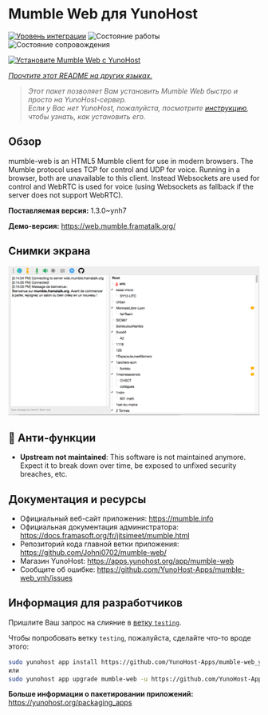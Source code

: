 <!--
Важно: этот README был автоматически сгенерирован <https://github.com/YunoHost/apps/tree/master/tools/readme_generator>
Он НЕ ДОЛЖЕН редактироваться вручную.
-->

# Mumble Web для YunoHost

[![Уровень интеграции](https://dash.yunohost.org/integration/mumble-web.svg)](https://ci-apps.yunohost.org/ci/apps/mumble-web/) ![Состояние работы](https://ci-apps.yunohost.org/ci/badges/mumble-web.status.svg) ![Состояние сопровождения](https://ci-apps.yunohost.org/ci/badges/mumble-web.maintain.svg)

[![Установите Mumble Web с YunoHost](https://install-app.yunohost.org/install-with-yunohost.svg)](https://install-app.yunohost.org/?app=mumble-web)

*[Прочтите этот README на других языках.](./ALL_README.md)*

> *Этот пакет позволяет Вам установить Mumble Web быстро и просто на YunoHost-сервер.*  
> *Если у Вас нет YunoHost, пожалуйста, посмотрите [инструкцию](https://yunohost.org/install), чтобы узнать, как установить его.*

## Обзор

mumble-web is an HTML5 Mumble client for use in modern browsers.
The Mumble protocol uses TCP for control and UDP for voice. Running in a browser, both are unavailable to this client. Instead Websockets are used for control and WebRTC is used for voice (using Websockets as fallback if the server does not support WebRTC).

**Поставляемая версия:** 1.3.0~ynh7

**Демо-версия:** <https://web.mumble.framatalk.org/>

## Снимки экрана

![Снимок экрана Mumble Web](./doc/screenshots/screenshot.png)

## :red_circle: Анти-функции

- **Upstream not maintained**: This software is not maintained anymore. Expect it to break down over time, be exposed to unfixed security breaches, etc.

## Документация и ресурсы

- Официальный веб-сайт приложения: <https://mumble.info>
- Официальная документация администратора: <https://docs.framasoft.org/fr/jitsimeet/mumble.html>
- Репозиторий кода главной ветки приложения: <https://github.com/Johni0702/mumble-web/>
- Магазин YunoHost: <https://apps.yunohost.org/app/mumble-web>
- Сообщите об ошибке: <https://github.com/YunoHost-Apps/mumble-web_ynh/issues>

## Информация для разработчиков

Пришлите Ваш запрос на слияние в [ветку `testing`](https://github.com/YunoHost-Apps/mumble-web_ynh/tree/testing).

Чтобы попробовать ветку `testing`, пожалуйста, сделайте что-то вроде этого:

```bash
sudo yunohost app install https://github.com/YunoHost-Apps/mumble-web_ynh/tree/testing --debug
или
sudo yunohost app upgrade mumble-web -u https://github.com/YunoHost-Apps/mumble-web_ynh/tree/testing --debug
```

**Больше информации о пакетировании приложений:** <https://yunohost.org/packaging_apps>
